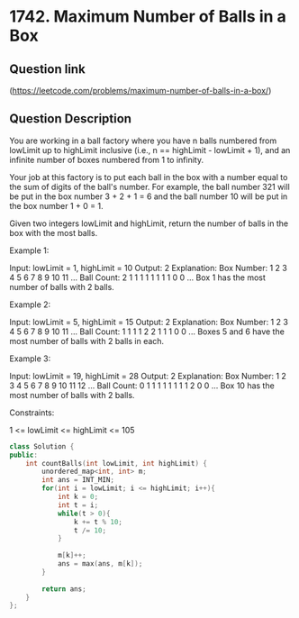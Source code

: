 # 1742. Maximum Number of Balls in a Box

## Question link
(https://leetcode.com/problems/maximum-number-of-balls-in-a-box/)

## Question Description

You are working in a ball factory where you have n balls numbered from lowLimit up to highLimit inclusive (i.e., n == highLimit - lowLimit + 1), and an infinite number of boxes numbered from 1 to infinity.

Your job at this factory is to put each ball in the box with a number equal to the sum of digits of the ball's number. For example, the ball number 321 will be put in the box number 3 + 2 + 1 = 6 and the ball number 10 will be put in the box number 1 + 0 = 1.

Given two integers lowLimit and highLimit, return the number of balls in the box with the most balls.

Example 1:

Input: lowLimit = 1, highLimit = 10
Output: 2
Explanation:
Box Number:  1 2 3 4 5 6 7 8 9 10 11 ...
Ball Count:  2 1 1 1 1 1 1 1 1 0  0  ...
Box 1 has the most number of balls with 2 balls.


Example 2:

Input: lowLimit = 5, highLimit = 15
Output: 2
Explanation:
Box Number:  1 2 3 4 5 6 7 8 9 10 11 ...
Ball Count:  1 1 1 1 2 2 1 1 1 0  0  ...
Boxes 5 and 6 have the most number of balls with 2 balls in each.


Example 3:

Input: lowLimit = 19, highLimit = 28
Output: 2
Explanation:
Box Number:  1 2 3 4 5 6 7 8 9 10 11 12 ...
Ball Count:  0 1 1 1 1 1 1 1 1 2  0  0  ...
Box 10 has the most number of balls with 2 balls.

Constraints:

1 <= lowLimit <= highLimit <= 105

```c++
class Solution {
public:
    int countBalls(int lowLimit, int highLimit) {
        unordered_map<int, int> m;
        int ans = INT_MIN;
        for(int i = lowLimit; i <= highLimit; i++){
            int k = 0;
            int t = i;
            while(t > 0){
                k += t % 10;
                t /= 10;
            }
            
            m[k]++;
            ans = max(ans, m[k]);
        }
        
        return ans;
    }
};
```